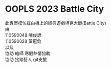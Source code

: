 # OOPLS 2023 Battle City
此專案模仿紅白機上的經典遊戲坦克大戰(Battle City)  
由  
110590048 陳俊諺   
110590028 黃冠鈞   
以及  
協助 繪師     寒假熱情協助  
協助 接頭藝人 git支援  

